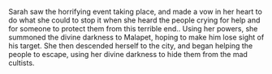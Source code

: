 Sarah saw the horrifying event taking place, and made a vow in her heart to do what she could to stop it when she heard the people crying for help and for someone to protect them from this terrible end.. Using her powers, she summoned the divine darkness to Malapet, hoping to make him lose sight of his target. She then descended herself to the city, and began helping the people to escape, using her divine darkness to hide them from the mad cultists.